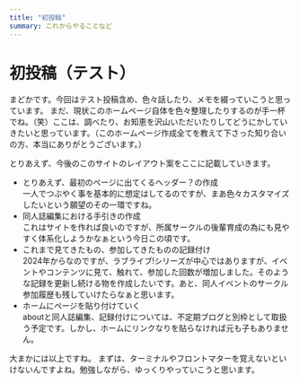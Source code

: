 ```yaml
---
title: "初投稿"
summary: これからやることなど
---
```


# 初投稿（テスト）

まどかです。今回はテスト投稿含め、色々話したり、メモを綴っていこうと思っています。
まだ、現状このホームページ自体を色々整理したりするのが手一杯でね。（笑）ここは、調べたり、お知恵を沢山いただいたりしてどうにかしていきたいと思っています。（このホームページ作成全てを教えて下さった知り合いの方、本当にありがとうございます。）

とりあえず、今後のこのサイトのレイアウト案をここに記載していきます。
- とりあえず、最初のページに出てくるヘッダー？の作成<br>
一人でつぶやく事を基本的に想定はしてるのですが、まあ色々カスタマイズしたいという願望のその一環ですね。
- 同人誌編集における手引きの作成<br>
これはサイトを作れば良いのですが、所属サークルの後輩育成の為にも見やすく体系化しようかなぁという今日この頃です。
- これまで見てきたもの、参加してきたものの記録付け<br>
2024年からなのですが、ラブライブ!シリーズが中心ではありますが、イベントやコンテンツに見て、触れて、参加した回数が増加しました。そのような記録を更新し続ける物を作成したいです。あと、同人イベントのサークル参加履歴も残していけたらなぁと思います。
- ホームにページを貼り付けていく<br>
aboutと同人誌編集、記録付けについては、不定期ブログと別枠として取扱う予定です。しかし、ホームにリンクなりを貼らなければ元も子もありません。

大まかには以上ですね。
まずは、ターミナルやフロントマターを覚えないといけないんですよね。勉強しながら、ゆっくりやっていこうと思います。